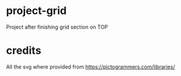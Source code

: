 # project-grid
Project after finishing grid section on TOP


# credits
All the svg where provided from https://pictogrammers.com/libraries/